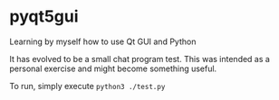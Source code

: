 # pyqt5gui
Learning by myself how to use Qt GUI and Python

It has evolved to be a small chat program test. This was intended as a personal exercise and might become something useful.

To run, simply execute `python3 ./test.py`
